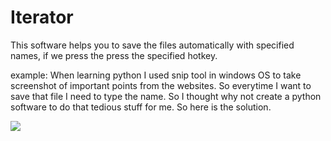 # Iterator
This software helps you to save the files automatically with specified names, if we press the press the specified hotkey.

example:
When learning python I used snip tool in windows OS to take screenshot of important points from the websites. So everytime I want to save that file I need to type the name. So I thought why not create a python software to do that tedious stuff for me. So here is the solution.

![](screenshot.PNG)
